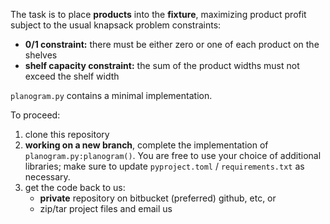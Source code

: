 The task is to place **products** into the **fixture**, maximizing product profit subject to the usual knapsack problem constraints:

-   **0/1 constraint:** there must be either zero or one of each product on the shelves
-   **shelf capacity constraint:** the sum of the product widths must not exceed the shelf width

`planogram.py` contains a minimal implementation.

To proceed:

1.  clone this repository
2.  **working on a new branch**, complete the implementation of `planogram.py:planogram()`.
    You are free to use your choice of additional libraries;
    make sure to update `pyproject.toml` / `requirements.txt` as necessary.
3.  get the code back to us:
    -   **private** repository on bitbucket (preferred) github, etc, or
    -   zip/tar project files and email us
